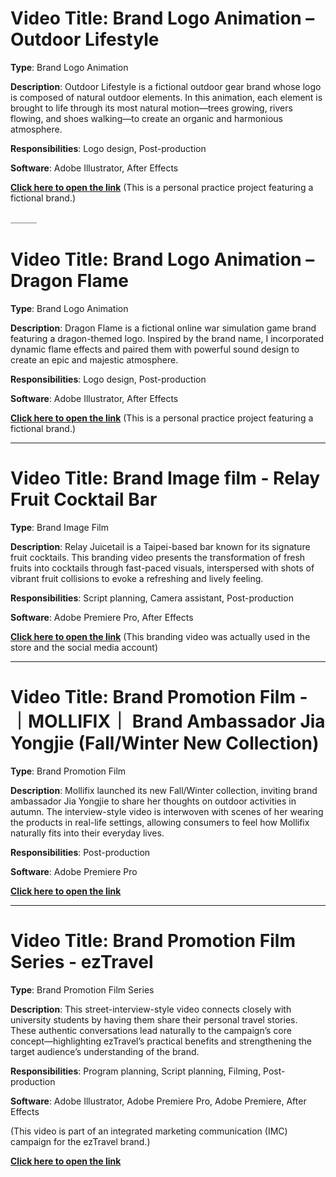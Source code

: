 # Video Title: Brand Logo Animation – Outdoor Lifestyle
**Type**: Brand Logo Animation

**Description**: Outdoor Lifestyle is a fictional outdoor gear brand whose logo is composed of natural outdoor elements. In this animation, each element is brought to life through its most natural motion—trees growing, rivers flowing, and shoes walking—to create an organic and harmonious atmosphere.

**Responsibilities**: Logo design, Post-production

**Software**: Adobe Illustrator, After Effects

**[Click here to open the link](https://drive.google.com/file/d/1ToALbOSefTOcZZ_xtug1wftiGp-KWW32/view?usp=sharing)**
(This is a personal practice project featuring a fictional brand.)

＿＿＿
# Video Title: Brand Logo Animation – Dragon Flame
**Type**: Brand Logo Animation

**Description**: Dragon Flame is a fictional online war simulation game brand featuring a dragon-themed logo. Inspired by the brand name, I incorporated dynamic flame effects and paired them with powerful sound design to create an epic and majestic atmosphere.

**Responsibilities**: Logo design, Post-production

**Software**: Adobe Illustrator, After Effects

**[Click here to open the link](https://drive.google.com/file/d/1XC4Bsa4jtCpK3v16qoE5AUeoccXVYeE2/view?usp=sharing)**
(This is a personal practice project featuring a fictional brand.)

____
# Video Title: Brand Image film - Relay Fruit Cocktail Bar
**Type**: Brand Image Film

**Description**: Relay Juicetail is a Taipei-based bar known for its signature fruit cocktails. This branding video presents the transformation of fresh fruits into cocktails through fast-paced visuals, interspersed with shots of vibrant fruit collisions to evoke a refreshing and lively feeling.

**Responsibilities**: Script planning, Camera assistant, Post-production

**Software**: Adobe Premiere Pro, After Effects

**[Click here to open the link](https://en.blinkfilm.net/cf?wix-vod-video-id=ed03f989f54445b389250cd1aab89567&wix-vod-comp-id=comp-jwakmty5)**
(This branding video was actually used in the store and the social media account)

____
# Video Title: Brand Promotion Film - ｜MOLLIFIX｜ Brand Ambassador Jia Yongjie (Fall/Winter New Collection)
**Type**: Brand Promotion Film

**Description**: Mollifix launched its new Fall/Winter collection, inviting brand ambassador Jia Yongjie to share her thoughts on outdoor activities in autumn. The interview-style video is interwoven with scenes of her wearing the products in real-life settings, allowing consumers to feel how Mollifix naturally fits into their everyday lives.

**Responsibilities**: Post-production

**Software**: Adobe Premiere Pro

**[Click here to open the link](https://youtu.be/NzmV9CNA1ck?si=D-quPFq6zbvGRPHj)**

____
# Video Title: Brand Promotion Film Series - ezTravel
**Type**: Brand Promotion Film Series

**Description**: This street-interview-style video connects closely with university students by having them share their personal travel stories. These authentic conversations lead naturally to the campaign’s core concept—highlighting ezTravel’s practical benefits and strengthening the target audience’s understanding of the brand.

**Responsibilities**: Program planning, Script planning, Filming, Post-production

**Software**: Adobe Illustrator, Adobe Premiere Pro, Adobe Premiere, After Effects

(This video is part of an integrated marketing communication (IMC) campaign for the ezTravel brand.)

**[Click here to open the link](https://youtube.com/playlist?list=PLGtIoeT53LZfY8Wl6olkbI8QxyFacz2PC&si=3JV4MjU8T1qOi4kQ)**
